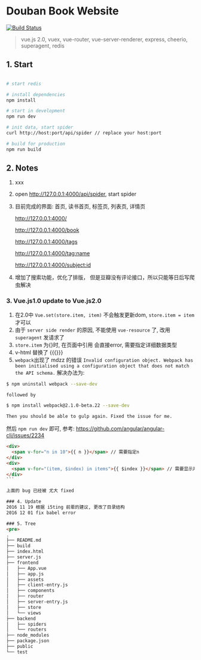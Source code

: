 # Douban Book Website
[![Build Status](https://travis-ci.org/ericjjj/douban.svg?branch=douban)](https://travis-ci.org/ericjjj/douban)

> vue.js 2.0, vuex, vue-router, vue-server-renderer,  express, cheerio, superagent, redis

## 1. Start

``` bash

# start redis

# install dependencies
npm install

# start in development
npm run dev

# init data, start spider
curl http://host:port/api/spider // replace your host:port

# build for production
npm run build

```

## 2. Notes

1. xxx
2. open http://127.0.0.1:4000/api/spider, start spider
3. 目前完成的界面: 首页, 读书首页, 标签页, 列表页, 详情页

   http://127.0.0.1:4000/

   http://127.0.0.1:4000/book

   http://127.0.0.1:4000/tags
    
   http://127.0.0.1:4000/tag:name
   
   http://127.0.0.1:4000/subject:id
4. 增加了搜索功能，优化了排版， 但是豆瓣没有评论接口，所以只能等日后写爬虫解决


### 3. Vue.js1.0 update to Vue.js2.0
1. 在2.0中 `Vue.set(store.item, item)` 不会触发更新dom, `store.item = item` 才可以
2. 由于 `server side render` 的原因, 不能使用 `vue-resource` 了, 改用 `superagent` 发请求了
3. `store.item` 为{}时, 在页面中引用 会直接error, 需要指定详细数据类型
6. v-html 替换了 {{{}}}
4. `webpack`出现了 mdzz 的错误 `Invalid configuration object. Webpack has been initialised using a configuration object that does not match the API schema.`
  解决办法为:

``` bash
$ npm uninstall webpack --save-dev

followed by

$ npm install webpack@2.1.0-beta.22 --save-dev

Then you should be able to gulp again. Fixed the issue for me.
```

然后 `npm run dev` 即可, 
参考: https://github.com/angular/angular-cli/issues/2234

````html
<div>
  <span v-for="n in 10">{{ n }}</span> // 需要指定n
</div>
<div>
  <span v-for="(item, $index) in items">{{ $index }}</span> // 需要显示声明$index
</div>
```

上面的 bug 已经被 尤大 fixed

### 4. Update
2016 11 19 根据 i5ting 前辈的建议, 更改了目录结构
2016 12 01 fix babel error

### 5. Tree
<pre>
.
├── README.md 
├── build
├── index.html
├── server.js
├── frontend
│   ├── App.vue
│   ├── app.js
│   ├── assets
│   ├── client-entry.js
│   ├── components
│   ├── router
│   ├── server-entry.js
│   ├── store
│   └── views
├── backend
│   ├── spiders
│   └── routers
├── node_modules
├── package.json
├── public
└── test



